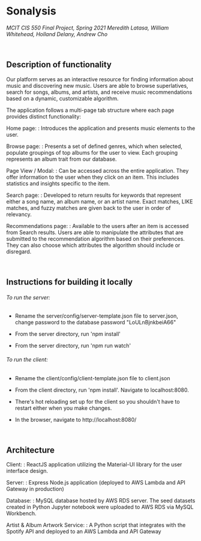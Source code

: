 # Sonalysis
*MCIT CIS 550 Final Project, Spring 2021*
*Meredith Latasa, William Whitehead, Holland Delany, Andrew Cho*

<br />

## Description of functionality
Our platform serves as an interactive resource for finding information about music and discovering new music. Users are able to browse superlatives, search for songs, albums, and artists, and receive music recommendations based on a dynamic, customizable algorithm.

The application follows a multi-page tab structure where each page provides distinct functionality:

Home page:
:  Introduces the application and presents music elements to the user.

Browse page: 
:  Presents a set of defined genres, which when selected, populate groupings of top albums for the user to view. Each grouping represents an album trait from our database.

Page View / Modal:
:  Can be accessed across the entire application. They offer information to the user when they click on an item. This includes statistics and insights specific to the item.

Search page:
:  Developed to return results for keywords that represent either a song name, an album name, or an artist name. Exact matches, LIKE matches, and fuzzy matches are given back to the user in order of relevancy.

Recommendations page:
:  Available to the users after an item is accessed from Search results. Users are able to manipulate the attributes that are submitted to the recommendation algorithm based on their preferences. They can also choose which attributes the algorithm should include or disregard. 

<br />

## Instructions for building it locally 


###### To run the server:

- Rename the server/config/server-template.json file to server.json, change password to the database password "LoULnBjnkbeiA66"

- From the server directory, run  'npm install'

- From the server directory, run  'npm run watch'


###### To run the client:

- Rename the client/config/client-template.json file to client.json

- From the client directory, run 'npm install'.  Navigate to localhost:8080.

- There's hot reloading set up for the client so you shouldn't have to restart either when you make changes.

- In the browser, navigate to http://localhost:8080/


<br />

## Architecture

Client:
: ReactJS application utilizing the Material-UI library for the user interface design.

Server:
: Express Node.js application (deployed to AWS Lambda and API Gateway in production)

Database:
: MySQL database hosted by AWS RDS server. The seed datasets created in Python Jupyter notebook were uploaded to AWS RDS via MySQL Workbench. 

Artist & Album Artwork Service:
: A Python script that integrates with the Spotify API and deployed to an AWS Lambda and API Gateway
